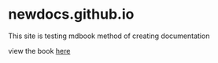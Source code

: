 # newdocs.github.io
This site is testing mdbook method of creating documentation

view the book [here](https://owhite.github.io/newdocs/)
